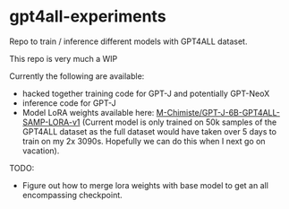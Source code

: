 # gpt4all-experiments
Repo to train / inference different models with GPT4ALL dataset.

This repo is very much a WIP

Currently the following are available:

* hacked together training code for GPT-J and potentially GPT-NeoX
* inference code for GPT-J
* Model LoRA weights available here: [M-Chimiste/GPT-J-6B-GPT4ALL-SAMP-LORA-v1](https://huggingface.co/M-Chimiste/GPT-J-6B-GPT4ALL-SAMP-LORA-v1) (Current model is only trained on 50k samples of the GPT4ALL dataset as the full dataset would have taken over 5 days to train on my 2x 3090s.  Hopefully we can do this when I next go on vacation).

TODO:
* Figure out how to merge lora weights with base model to get an all encompassing checkpoint.
